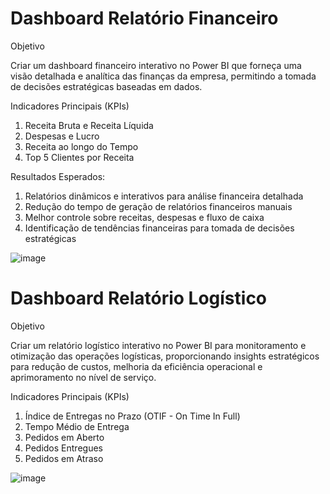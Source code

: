 # Dashboard Relatório Financeiro 

Objetivo

Criar um dashboard financeiro interativo no Power BI que forneça uma visão detalhada e analítica das finanças da empresa, permitindo a tomada de decisões estratégicas baseadas em dados.

Indicadores Principais (KPIs)

1. Receita Bruta e Receita Líquida
2. Despesas e Lucro
3. Receita ao longo do Tempo
4. Top 5 Clientes por Receita

Resultados Esperados:

1. Relatórios dinâmicos e interativos para análise financeira detalhada
2. Redução do tempo de geração de relatórios financeiros manuais
3. Melhor controle sobre receitas, despesas e fluxo de caixa
4. Identificação de tendências financeiras para tomada de decisões estratégicas

![image](https://github.com/user-attachments/assets/8f86114f-47f6-426b-be94-3a815026d46f)

# Dashboard Relatório Logístico

Objetivo

Criar um relatório logístico interativo no Power BI para monitoramento e otimização das operações logísticas, proporcionando insights estratégicos para redução de custos, melhoria da eficiência operacional e aprimoramento no nível de serviço.

Indicadores Principais (KPIs)

1. Índice de Entregas no Prazo (OTIF - On Time In Full)
2. Tempo Médio de Entrega
3. Pedidos em Aberto
4. Pedidos Entregues
5. Pedidos em Atraso 

![image](https://github.com/user-attachments/assets/a6fbf1a9-c7a0-491a-99ea-fcf5c2874c51)
